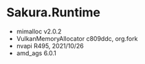 # Sakura.Runtime

- mimalloc v2.0.2
- VulkanMemoryAllocator c809ddc, org.fork
- nvapi R495, 2021/10/26
- amd_ags 6.0.1